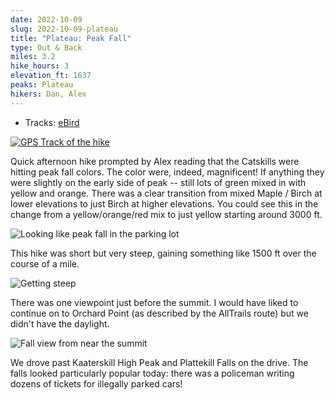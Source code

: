 ```yaml
---
date: 2022-10-09
slug: 2022-10-09-plateau
title: "Plateau: Peak Fall"
type: Out & Back
miles: 3.2
hike_hours: 3
elevation_ft: 1637
peaks: Plateau
hikers: Dan, Alex
---
```


- Tracks: [eBird](https://ebird.org/atlasny/checklist/S120357722)

[![GPS Track of the hike]({{site.baseurl}}/assets/2022-10-09-plateau/track.png)]({{site.baseurl}}/map/?hike=2022-10-09-plateau)

<!-- excerpt -->

Quick afternoon hike prompted by Alex reading that the Catskills were hitting peak fall colors. The color were, indeed, magnificent! If anything they were slightly on the early side of peak -- still lots of green mixed in with yellow and orange. There was a clear transition from mixed Maple / Birch at lower elevations to just Birch at higher elevations. You could see this in the change from a yellow/orange/red mix to just yellow starting around 3000 ft.

<!-- /excerpt -->

![Looking like peak fall in the parking lot]({{site.baseurl}}/assets/2022-10-09-plateau/peak-fall.jpeg)

This hike was short but very steep, gaining something like 1500 ft over the course of a mile.

![Getting steep]({{site.baseurl}}/assets/2022-10-09-plateau/steep.jpeg)

There was one viewpoint just before the summit. I would have liked to continue on to Orchard Point (as described by the AllTrails route) but we didn't have the daylight.

![Fall view from near the summit]({{site.baseurl}}/assets/2022-10-09-plateau/summit-view.jpeg)

We drove past Kaaterskill High Peak and Plattekill Falls on the drive. The falls looked particularly popular today: there was a policeman writing dozens of tickets for illegally parked cars!
